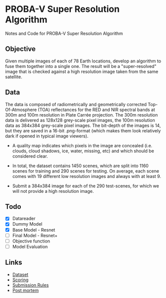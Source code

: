 # PROBA-V Super Resolution Algorithm

Notes and Code for PROBA-V Super Resolution Algorithm

## Objective

Given multiple images of each of 78 Earth locations, develop an algorithm to fuse them together into a single one.
The result will be a "super-resolved" image that is checked against a high resolution image taken from the same satellite.

## Data

The data is composed of radiometrically and geometrically corrected Top-Of-Atmosphere (TOA) reflectances for the RED and NIR spectral bands at 300m and 100m resolution in Plate Carrée projection. The 300m resolution data is delivered as 128x128 grey-scale pixel images, the 100m resolution data as 384x384 grey-scale pixel images. The bit-depth of the images is 14, but they are saved in a 16-bit .png-format (which makes them look relatively dark if opened in typical image viewers).

- A quality map indicates which pixels in the image are concealed (i.e. clouds, cloud shadows, ice, water, missing, etc) and which should be considered clear.

- In total, the dataset contains 1450 scenes, which are split into 1160 scenes for training and 290 scenes for testing. On average, each scene comes with 19 different low resolution images and always with at least 9.

- Submit a 384x384 image for each of the 290 test-scenes, for which we will not provide a high resolution image.

## Todo

- [X] Datareader
- [X] Dummy Model
- [X] Base Model - Resnet
- [ ] Final Model - Resnet+
- [ ] Objective function
- [ ] Model Evaluation

## Links

- [Dataset](https://kelvins.esa.int/proba-v-super-resolution/data/)
- [Scoring](https://kelvins.esa.int/proba-v-super-resolution/scoring/)
- [Submission Rules](https://kelvins.esa.int/proba-v-super-resolution/submission-rules/)
- [Post mortem](https://kelvins.esa.int/proba-v-super-resolution-post-mortem/leaderboard/)

